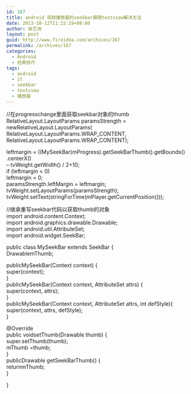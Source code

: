 ```yaml
---
id: 167
title: android 视频播放器的seekbar跟随textview解决方法
date: 2013-10-12T11:22:19+08:00
author: 徐艺洲
layout: post
guid: http://www.fireidea.com/archives/167
permalink: /archives/167
categories:
  - Android
  - 经典技巧
tags:
  - android
  - it
  - seekbar
  - textview
  - 播放器
---
```

<div id="sina_keyword_ad_area2" class="articalContent   ">
  //在progresschange里面获取seekbar对象的thumb<br />RelativeLayout.LayoutParams paramsStrength = newRelativeLayout.LayoutParams(<br /> RelativeLayout.LayoutParams.WRAP_CONTENT,<br /> RelativeLayout.LayoutParams.WRAP_CONTENT);</p> 
  
  <p>
    leftmargin = ((MySeekBar)mProgress).getSeekBarThumb().getBounds()<br /> .centerX()<br /> &#8211; tvWeight.getWidth() / 2+10;<br /> if (leftmargin < 0)<br /> leftmargin = 0;<br /> paramsStrength.leftMargin = leftmargin;<br /> tvWeight.setLayoutParams(paramsStrength);<br /> tvWeight.setText(stringForTime(mPlayer.getCurrentPosition()));
  </p>
  
  <p>
    //继承重写seekbar代码以获取thumb的对象<br />import android.content.Context;<br />import android.graphics.drawable.Drawable;<br />import android.util.AttributeSet;<br />import android.widget.SeekBar;
  </p>
  
  <p>
    public class MySeekBar extends SeekBar {<br /> DrawablemThumb;
  </p>
  
  <p>
    publicMySeekBar(Context context) {<br /> super(context);<br /> }<br /> publicMySeekBar(Context context, AttributeSet attrs) {<br /> super(context, attrs);<br /> }<br /> publicMySeekBar(Context context, AttributeSet attrs, int defStyle){<br /> super(context, attrs, defStyle);<br /> }
  </p>
  
  <p>
    @Override<br /> public voidsetThumb(Drawable thumb) {<br /> super.setThumb(thumb);<br /> mThumb =thumb;<br /> }<br /> publicDrawable getSeekBarThumb() {<br /> returnmThumb;<br /> }
  </p>
  
  <p>
    }
  </p>